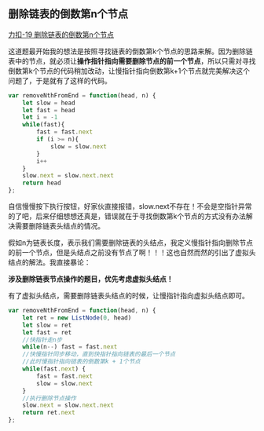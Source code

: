 ## 删除链表的倒数第n个节点

[力扣-19 删除链表的倒数第n个节点](https://leetcode.cn/problems/remove-nth-node-from-end-of-list/)

这道题最开始我的想法是按照寻找链表的倒数第k个节点的思路来解。因为删除链表中的节点，就必须让**操作指针指向需要删除节点的前一个节点**，所以只需对寻找倒数第k个节点的代码稍加改动，让慢指针指向倒数第k+1个节点就完美解决这个问题了，于是就有了这样的代码。

```javascript
var removeNthFromEnd = function(head, n) {
    let slow = head
    let fast = head 
    let i = -1
    while(fast){
        fast = fast.next
        if (i >= n){
            slow = slow.next
        }
        i++
    }
    slow.next = slow.next.next
    return head
};
```

自信慢慢按下执行按钮，好家伙直接报错，slow.next不存在！不会是空指针异常的了吧，后来仔细想想还真是，错误就在于寻找倒数第k个节点的方式没有办法解决需要删除链表头结点的情况。

假如n为链表长度，表示我们需要删除链表的头结点，我定义慢指针指向删除节点的前一个节点，但是头结点之前没有节点了啊！！！这也自然而然的引出了虚拟头结点的解法。我直接暴论：

**涉及删除链表节点操作的题目，优先考虑虚拟头结点！**

有了虚拟头结点，需要删除链表头结点的时候，让慢指针指向虚拟头结点即可。

```javascript
var removeNthFromEnd = function(head, n) {
    let ret = new ListNode(0, head)
    let slow = ret
    let fast = ret
    //快指针走n步
    while(n--) fast = fast.next
    //快慢指针同步移动，直到快指针指向链表的最后一个节点
    //此时慢指针指向链表的倒数第k + 1个节点
    while(fast.next) {
        fast = fast.next
        slow = slow.next
    } 
    //执行删除节点操作
    slow.next = slow.next.next
    return ret.next
};
```

